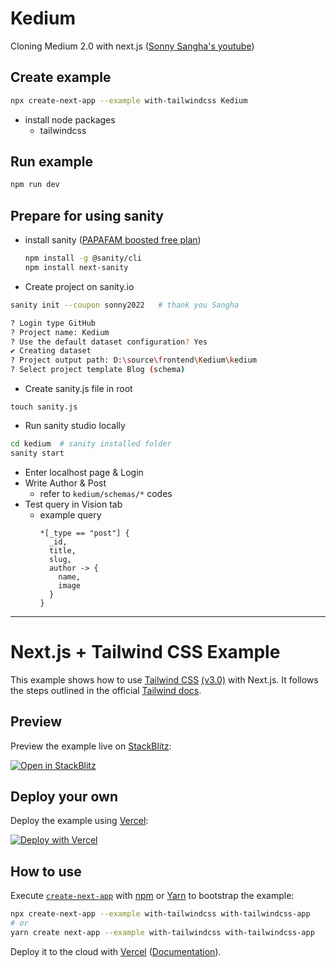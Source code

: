 # Kedium
Cloning Medium 2.0 with next.js ([Sonny Sangha's youtube](https://youtu.be/I2dcpatq54o))

## Create example
```bash
npx create-next-app --example with-tailwindcss Kedium
```
- install node packages
  - tailwindcss

## Run example
```bash
npm run dev
```

## Prepare for using sanity
- install sanity ([PAPAFAM boosted free plan](https://www.sanity.io/sonny))
  ```bash
  npm install -g @sanity/cli
  npm install next-sanity
  ```
- Create project on sanity.io
```bash
sanity init --coupon sonny2022   # thank you Sangha

? Login type GitHub
? Project name: Kedium
? Use the default dataset configuration? Yes
✔ Creating dataset
? Project output path: D:\source\frontend\Kedium\kedium
? Select project template Blog (schema)
```
- Create sanity.js file in root
```
touch sanity.js
```
- Run sanity studio locally
```bash
cd kedium  # sanity installed folder
sanity start
```
- Enter localhost page & Login
- Write Author & Post
  - refer to `kedium/schemas/*` codes
- Test query in Vision tab
  - example query
    ```
    *[_type == "post"] {
      _id,
      title,
      slug,
      author -> {
        name,
        image
      }
    }
    ```


---

# Next.js + Tailwind CSS Example

This example shows how to use [Tailwind CSS](https://tailwindcss.com/) [(v3.0)](https://tailwindcss.com/blog/tailwindcss-v3) with Next.js. It follows the steps outlined in the official [Tailwind docs](https://tailwindcss.com/docs/guides/nextjs).

## Preview

Preview the example live on [StackBlitz](http://stackblitz.com/):

[![Open in StackBlitz](https://developer.stackblitz.com/img/open_in_stackblitz.svg)](https://stackblitz.com/github/vercel/next.js/tree/canary/examples/with-tailwindcss)

## Deploy your own

Deploy the example using [Vercel](https://vercel.com?utm_source=github&utm_medium=readme&utm_campaign=next-example):

[![Deploy with Vercel](https://vercel.com/button)](https://vercel.com/new/git/external?repository-url=https://github.com/vercel/next.js/tree/canary/examples/with-tailwindcss&project-name=with-tailwindcss&repository-name=with-tailwindcss)

## How to use

Execute [`create-next-app`](https://github.com/vercel/next.js/tree/canary/packages/create-next-app) with [npm](https://docs.npmjs.com/cli/init) or [Yarn](https://yarnpkg.com/lang/en/docs/cli/create/) to bootstrap the example:

```bash
npx create-next-app --example with-tailwindcss with-tailwindcss-app
# or
yarn create next-app --example with-tailwindcss with-tailwindcss-app
```

Deploy it to the cloud with [Vercel](https://vercel.com/new?utm_source=github&utm_medium=readme&utm_campaign=next-example) ([Documentation](https://nextjs.org/docs/deployment)).
